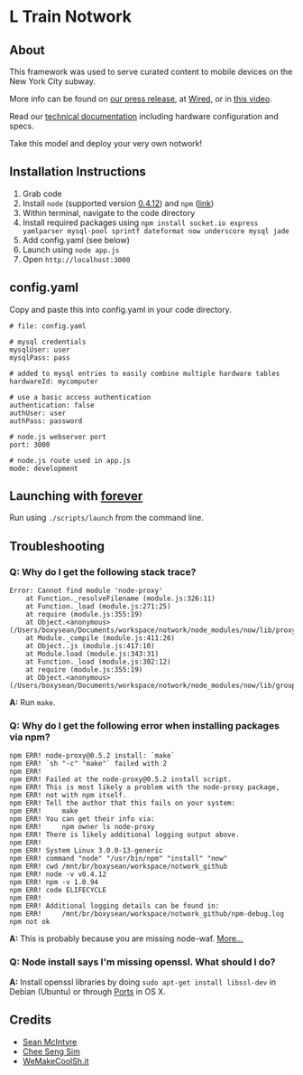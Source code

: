 # L Train Notwork

## About

This framework was used to serve curated content to mobile devices on the New York City subway.

More info can be found on [our press release](http://wemakecoolsh.it/#2300081/L-Train-Notwork-Press-Release), at [Wired](http://www.wired.com/epicenter/2011/11/all-aboard-nyc-geek-train/), or in [this video](http://vimeo.com/32149926).

Read our [technical documentation](https://github.com/boxysean/LTrainNotwork/blob/master/techdoc.md) including hardware configuration and specs.

Take this model and deploy your very own notwork!

## Installation Instructions

1. Grab code
2. Install `node` (supported version [0.4.12](https://github.com/joyent/node/zipball/v0.4.12)) and `npm` ([link](http://npmjs.org/))
3. Within terminal, navigate to the code directory
4. Install required packages using `npm install socket.io express yamlparser mysql-pool sprintf dateformat now underscore mysql jade`
5. Add config.yaml (see below)
6. Launch using `node app.js`
7. Open `http://localhost:3000`

## config.yaml

Copy and paste this into config.yaml in your code directory.

	# file: config.yaml
	
	# mysql credentials
	mysqlUser: user
	mysqlPass: pass
	
	# added to mysql entries to easily combine multiple hardware tables
	hardwareId: mycomputer
	
	# use a basic access authentication
	authentication: false
	authUser: user
	authPass: password
	
	# node.js webserver port
	port: 3000
	
	# node.js route used in app.js
	mode: development

## Launching with [forever](http://blog.nodejitsu.com/keep-a-nodejs-server-up-with-forever)

Run using `./scripts/launch` from the command line.

## Troubleshooting

### Q: Why do I get the following stack trace?

	Error: Cannot find module 'node-proxy'
	    at Function._resolveFilename (module.js:326:11)
	    at Function._load (module.js:271:25)
	    at require (module.js:355:19)
	    at Object.<anonymous> (/Users/boxysean/Documents/workspace/notwork/node_modules/now/lib/proxy.js:10:13)
	    at Module._compile (module.js:411:26)
	    at Object..js (module.js:417:10)
	    at Module.load (module.js:343:31)
	    at Function._load (module.js:302:12)
	    at require (module.js:355:19)
	    at Object.<anonymous> (/Users/boxysean/Documents/workspace/notwork/node_modules/now/lib/group.js:3:13)

**A:** Run `make`.

### Q: Why do I get the following error when installing packages via npm?

	npm ERR! node-proxy@0.5.2 install: `make`
	npm ERR! `sh "-c" "make"` failed with 2
	npm ERR! 
	npm ERR! Failed at the node-proxy@0.5.2 install script.
	npm ERR! This is most likely a problem with the node-proxy package,
	npm ERR! not with npm itself.
	npm ERR! Tell the author that this fails on your system:
	npm ERR!     make
	npm ERR! You can get their info via:
	npm ERR!     npm owner ls node-proxy
	npm ERR! There is likely additional logging output above.
	npm ERR! 
	npm ERR! System Linux 3.0.0-13-generic
	npm ERR! command "node" "/usr/bin/npm" "install" "now"
	npm ERR! cwd /mnt/br/boxysean/workspace/notwork_github
	npm ERR! node -v v0.4.12
	npm ERR! npm -v 1.0.94
	npm ERR! code ELIFECYCLE
	npm ERR! 
	npm ERR! Additional logging details can be found in:
	npm ERR!     /mnt/br/boxysean/workspace/notwork_github/npm-debug.log
	npm not ok

**A:** This is probably because you are missing node-waf. [More...](http://stackoverflow.com/a/8303324)

### Q: Node install says I'm missing openssl. What should I do?

**A:** Install openssl libraries by doing `sudo apt-get install libssl-dev` in Debian (Ubuntu) or through [Ports](http://www.macports.com) in OS X.

## Credits

- [Sean McIntyre](http://www.boxysean.com)
- [Chee Seng Sim](http://simmu.net/)
- [WeMakeCoolSh.it](http://wemakecoolsh.it/)
